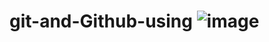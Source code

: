 # git-and-Github-using ![image](https://github.com/user-attachments/assets/ff1c56d2-8d56-4b93-9b3f-100a7fe90ff1)


